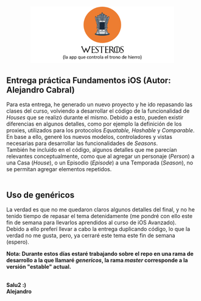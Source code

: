 ﻿<p align="center"><img width=75% src="https://github.com/acabral1973/westeros/blob/master/westerosIcon.png"></p>

## Entrega práctica Fundamentos iOS (Autor: Alejandro Cabral)
Para esta entrega, he generado un nuevo proyecto y he ido repasando las clases del curso, volviendo a desarrollar el código de la funcionalidad de *Houses* que se realizó durante el mismo. Debido a esto, pueden existir diferencias en algunos detalles, como por ejemplo la definición de los proxies, utilizados para los protocolos *Equatable, Hashable* y *Comparable*.  
En base a ello, generé los nuevos modelos, controladores y vistas necesarias para desarrollar las funcionalidades de *Seasons*.  
También he incluído en el código, algunos detalles que me parecían relevantes conceptualmente, como que al agregar un personaje (*Person*) a una Casa (*House*), o un Episodio (*Episode*) a una Temporada (*Season*), no se permitan agregar elementos repetidos.  
<br>

## Uso de genéricos
La verdad es que no me quedaron claros algunos detalles del final, y no he tenido tiempo de repasar el tema detenidamente (me pondré con ello este fin de semana para llevarlos aprendidos al curso de iOS Avanzado).  
Debido a ello preferí llevar a cabo la entrega duplicando código, lo que la verdad no me gusta, pero, ya cerraré este tema este fin de semana (espero).  

**Nota: Durante estos días estaré trabajando sobre el repo en una rama de desarrollo a la que llamaré *genericos*, la rama *master* corresponde a la versión "estable" actual.**  
<br>

**Salu2 :)**  
**Alejandro**